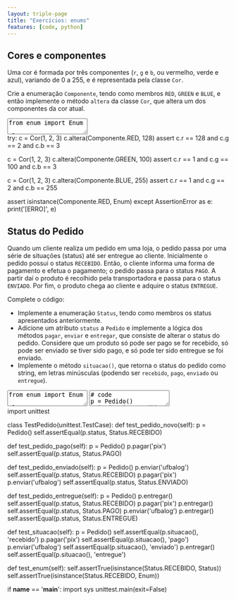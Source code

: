 ```yaml
---
layout: triple-page
title: "Exercícios: enums"
features: [code, python]
---
```


## Cores e componentes

Uma cor é formada por três componentes (`r`, `g` e `b`, ou vermelho, verde e azul), variando de 0 a 255, e é representada pela classe `Cor`. 

Crie a enumeração `Componente`, tendo como membros `RED`, `GREEN` e `BLUE`, e então implemente o método `altera` da classe `Cor`, que altera um dos componentes da cor atual.

<textarea class="code lang-python">
from enum import Enum

class Componente:
  pass

class Cor:
  def __init__(self, r, g, b):
    self.r = r
    self.g = g
    self.b = b
  
  def altera(self, componente, valor):
    pass

  def __eq__(self, o):
    return self.r == o.r and self.g == o.g and self.b == o.b
</textarea>


<div class="testcode">
try:
  c = Cor(1, 2, 3)
  c.altera(Componente.RED, 128)
  assert c.r == 128 and c.g == 2 and c.b == 3

  c = Cor(1, 2, 3)
  c.altera(Componente.GREEN, 100)
  assert c.r == 1 and c.g == 100 and c.b == 3

  c = Cor(1, 2, 3)
  c.altera(Componente.BLUE, 255)
  assert c.r == 1 and c.g == 2 and c.b == 255

  assert isinstance(Componente.RED, Enum)
except AssertionError as e:
    print('[ERRO]', e)
</div>

## Status do Pedido

Quando um cliente realiza um pedido em uma loja, o pedido passa por uma série de situações (status) até ser entregue ao cliente. Inicialmente o pedido possui o status `RECEBIDO`. Então, o cliente informa uma forma de pagamento e efetua o pagamento; o pedido passa para o status `PAGO`. A partir daí o produto é recolhido pela transportadora e passa para o status `ENVIADO`. Por fim, o produto chega ao cliente e adquire o status `ENTREGUE`.

Complete o código:

- Implemente a enumeração `Status`, tendo como membros os status apresentados anteriormente.
- Adicione um atributo `status` a `Pedido` e implemente a lógica dos métodos `pagar`, `enviar` e `entregar`, que consiste de alterar o status do pedido. Considere que um produto só pode ser pago se for recebido, só pode ser enviado se tiver sido pago, e só pode ter sido entregue se foi enviado.
- Implemente o método `situacao()`, que retorna o status do pedido como string, em letras minúsculas (podendo ser `recebido`, `pago`, `enviado` ou `entregue`).

<textarea class="code lang-python">
from enum import Enum

class Status:
  pass

class Pedido:
  def __init__(self, valor=0.0):
    self.valor = valor

  def pagar(self, forma_de_pagamento):
    pass
  
  def enviar(self, transportadora):
    pass
  
  def entregar(self):
    pass
  
  def situacao(self):
    return ''
</textarea>

<textarea class="stdin">
# code
p = Pedido()
print(p.situacao())
p.pagar('pix')
print(p.situacao())
</textarea>

<div class="testcode">
import unittest

class TestPedido(unittest.TestCase):
  def test_pedido_novo(self):
    p = Pedido()
    self.assertEqual(p.status, Status.RECEBIDO)
  
  def test_pedido_pago(self):
    p = Pedido()
    p.pagar('pix')
    self.assertEqual(p.status, Status.PAGO)

  def test_pedido_enviado(self):
    p = Pedido()
    p.enviar('ufbalog')
    self.assertEqual(p.status, Status.RECEBIDO)
    p.pagar('pix')
    p.enviar('ufbalog')
    self.assertEqual(p.status, Status.ENVIADO)

  def test_pedido_entregue(self):
    p = Pedido()
    p.entregar()
    self.assertEqual(p.status, Status.RECEBIDO)
    p.pagar('pix')
    p.entregar()
    self.assertEqual(p.status, Status.PAGO)
    p.enviar('ufbalog')
    p.entregar()
    self.assertEqual(p.status, Status.ENTREGUE)

  def test_situacao(self):
    p = Pedido()
    self.assertEqual(p.situacao(), 'recebido')
    p.pagar('pix')
    self.assertEqual(p.situacao(), 'pago')
    p.enviar('ufbalog')
    self.assertEqual(p.situacao(), 'enviado')
    p.entregar()
    self.assertEqual(p.situacao(), 'entregue')

  def test_enum(self):
    self.assertTrue(isinstance(Status.RECEBIDO, Status))
    self.assertTrue(isinstance(Status.RECEBIDO, Enum))

if __name__ == '__main__':
  import sys
  unittest.main(exit=False)
</div>
